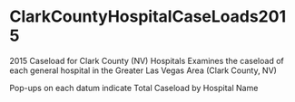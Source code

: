 # ClarkCountyHospitalCaseLoads2015
2015 Caseload for Clark County (NV) Hospitals
Examines the caseload of each general hospital in the Greater Las Vegas Area (Clark County, NV)

Pop-ups on each datum indicate Total Caseload by Hospital Name
